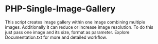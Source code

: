 # PHP-Single-Image-Gallery
This script creates image gallery within one image combining multiple images.
Additionally it can reduce or increase image resolution. To do this just pass one image and its size, format as parameter. Explore Documentation.txt for more and detailed workflow.
